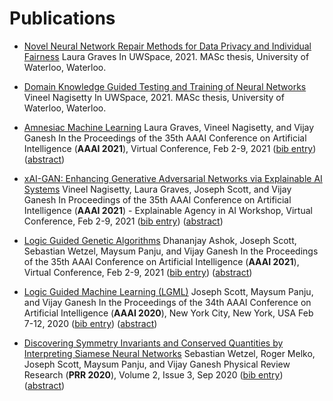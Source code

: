 # Publications

- [Novel Neural Network Repair Methods for Data Privacy and Individual Fairness](http://hdl.handle.net/10012/17181) 
Laura Graves
In UWSpace, 2021. MASc thesis, University of Waterloo, Waterloo.

- [Domain Knowledge Guided Testing and Training of Neural Networks](https://uwspace.uwaterloo.ca/handle/10012/17272)
Vineel Nagisetty
In UWSpace, 2021. MASc thesis, University of Waterloo, Waterloo.

- [Amnesiac Machine Learning](https://arxiv.org/abs/2010.10981)
Laura Graves, Vineel Nagisetty, and Vijay Ganesh
In the Proceedings of the 35th AAAI Conference on Artificial Intelligence (**AAAI 2021**), Virtual Conference, Feb 2-9, 2021
([bib entry](https://dblp.org/rec/conf/aaai/GravesNG21.html?view=bibtex)) ([abstract](https://ojs.aaai.org/index.php/AAAI/article/view/17371))

- [xAI-GAN: Enhancing Generative Adversarial Networks via Explainable AI Systems](https://arxiv.org/abs/2002.10438)
Vineel Nagisetty, Laura Graves, Joseph Scott, and Vijay Ganesh
In Proceedings of the 35th AAAI Conference on Artificial Intelligence (**AAAI 2021**) - Explainable Agency in AI Workshop, Virtual Conference, Feb 2-9, 2021
([bib entry](https://dblp.uni-trier.de/rec/journals/corr/abs-2002-10438.html?view=bibtex)) ([abstract](https://arxiv.org/abs/2002.10438v3))

- [Logic Guided Genetic Algorithms](https://ojs.aaai.org/index.php/AAAI/article/view/17873)
Dhananjay Ashok, Joseph Scott, Sebastian Wetzel, Maysum Panju, and Vijay Ganesh
In the Proceedings of the 35th AAAI Conference on Artificial Intelligence (**AAAI 2021**), Virtual Conference, Feb 2-9, 2021
([bib entry](https://dblp.org/rec/conf/aaai/AshokSWPG21.html?view=bibtex)) ([abstract](https://ojs.aaai.org/index.php/AAAI/article/view/17873))

- [Logic Guided Machine Learning (LGML)](https://arxiv.org/abs/2006.03626)
Joseph Scott, Maysum Panju, and Vijay Ganesh
In the Proceedings of the 34th AAAI Conference on Artificial Intelligence (**AAAI 2020**), New York City, New York, USA Feb 7-12, 2020
([bib entry](https://dblp.org/rec/conf/aaai/ScottPG20.html?view=bibtex)) ([abstract](https://ojs.aaai.org//index.php/AAAI/article/view/7227))

- [Discovering Symmetry Invariants and Conserved Quantities by Interpreting Siamese Neural Networks](https://journals.aps.org/prresearch/pdf/10.1103/PhysRevResearch.2.033499)
Sebastian Wetzel, Roger Melko, Joseph Scott, Maysum Panju, and Vijay Ganesh
Physical Review Research (**PRR 2020**), Volume 2, Issue 3, Sep 2020
([bib entry](https://journals.aps.org/prresearch/abstract/10.1103/PhysRevResearch.2.033499)) ([abstract](https://journals.aps.org/prresearch/abstract/10.1103/PhysRevResearch.2.033499))
